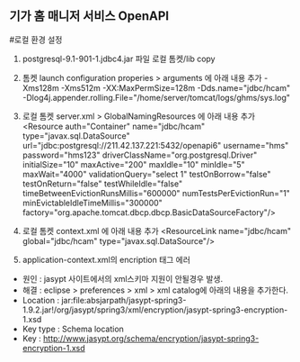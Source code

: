 ## 기가 홈 매니저 서비스 OpenAPI

#로컬 환경 설정
1. postgresql-9.1-901-1.jdbc4.jar 파일 로컬 톰켓/lib copy
2. 톰켓 launch configuration properies > arguments 에 아래 내용 추가
-Xms128m -Xms512m -XX:MaxPermSize=128m
-Dds.name="jdbc/hcam" -Dlog4j.appender.rolling.File="/home/server/tomcat/logs/ghms/sys.log"
3. 로컬 톰켓 server.xml > GlobalNamingResources 에 아래 내용 추가
    &lt;Resource
      auth="Container"
      name="jdbc/hcam"
      type="javax.sql.DataSource"
      url="jdbc:postgresql://211.42.137.221:5432/openapi6"
      username="hms"
      password="hms123"
      driverClassName="org.postgresql.Driver"
      initialSize="10"
      maxActive="200"
      maxIdle="10"
      minIdle="5"
      maxWait="4000"
      validationQuery="select 1"
      testOnBorrow="false"
      testOnReturn="false"
      testWhileIdle="false"
      timeBetweenEvictionRunsMillis="600000"
      numTestsPerEvictionRun="1"
      minEvictableIdleTimeMillis="300000"
      factory="org.apache.tomcat.dbcp.dbcp.BasicDataSourceFactory"/&gt;

3. 로컬 톰켓 context.xml 에 아래 내용 추가
    &lt;ResourceLink name="jdbc/hcam" global="jdbc/hcam" type="javax.sql.DataSource"/&gt;

4. application-context.xml의 encription 태그 에러
  - 원인 : jasypt 사이트에서의 xml스키마 지원이 안될경우 발생.
  - 해결 : eclipse > preferences > xml > xml catalog에 아래의 내용을 추가한다.
  - Location : jar:file:absjarpath/jasypt-spring3-1.9.2.jar!/org/jasypt/spring3/xml/encryption/jasypt-spring3-encryption-1.xsd
  - Key type : Schema location
  - Key : http://www.jasypt.org/schema/encryption/jasypt-spring3-encryption-1.xsd
  
